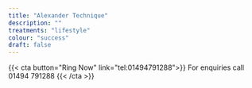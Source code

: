 ```yaml
---
title: "Alexander Technique"
description: ""
treatments: "lifestyle"
colour: "success"
draft: false
---
```


{{< cta button="Ring Now" link="tel:01494791288">}}
For enquiries call 01494 791288
{{< /cta >}}